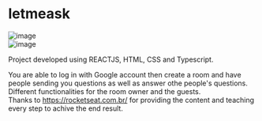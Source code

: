 # letmeask

![image](https://user-images.githubusercontent.com/37600196/123514113-8407a080-d667-11eb-92c4-8140333099b4.png)  
![image](https://user-images.githubusercontent.com/37600196/123514145-bfa26a80-d667-11eb-983e-527eab644e98.png)



Project developed using REACTJS, HTML, CSS and Typescript.

You are able to log in with Google account then create a room and have people sending you questions as well as answer othe people's questions.  
Different functionalities for the room owner and the guests.    
Thanks to https://rocketseat.com.br/ for providing the content and teaching every step to achive the end result.

